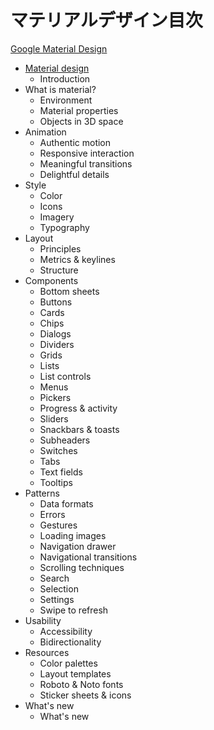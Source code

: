 # マテリアルデザイン目次

[Google Material Design](http://www.google.com/design/spec/material-design/introduction.html)


 * [Material design](https://gist.github.com/MSakamaki/c7a972c6f80bcafb6b26#file-02-material-design-introduction-md)
   * Introduction
 * What is material?
   * Environment
   * Material properties
   * Objects in 3D space
 * Animation
   * Authentic motion
   * Responsive interaction
   * Meaningful transitions
   * Delightful details
 * Style
   * Color
   * Icons
   * Imagery
   * Typography
 * Layout
   * Principles
   * Metrics & keylines
   * Structure
 * Components
   * Bottom sheets
   * Buttons
   * Cards
   * Chips
   * Dialogs
   * Dividers
   * Grids
   * Lists
   * List controls
   * Menus
   * Pickers
   * Progress & activity
   * Sliders
   * Snackbars & toasts
   * Subheaders
   * Switches
   * Tabs
   * Text fields
   * Tooltips
 * Patterns
   * Data formats
   * Errors
   * Gestures
   * Loading images
   * Navigation drawer
   * Navigational transitions
   * Scrolling techniques
   * Search
   * Selection
   * Settings
   * Swipe to refresh
 * Usability
   * Accessibility
   * Bidirectionality
 * Resources
   * Color palettes
   * Layout templates
   * Roboto & Noto fonts
   * Sticker sheets & icons
 * What's new
   * What's new
